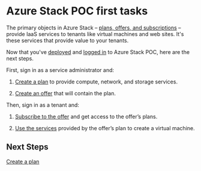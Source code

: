 <properties
    pageTitle="Azure Stack POC key tasks | Microsoft Azure"
    description="Learn how to create a plan and offer and then subscribe to that offer and use the services provided to create a virtual machine."
    services="azure-stack"
    documentationCenter=""
    authors="ErikjeMS"
    manager="v-kiwhit"
    editor=""/>

<tags
    ms.service="azure-stack"
    ms.workload="na"
    ms.tgt_pltfrm="na"
    ms.devlang="na"
    ms.topic="article"
    ms.date="01/29/2016"
    ms.author="erikje"/>

# Azure Stack POC first tasks
The primary objects in Azure Stack – [plans, offers, and subscriptions](azure-stack-key-features.md) – provide IaaS services to tenants like  virtual machines and web sites. It's these services that provide value to your tenants.

Now that you've [deployed](azure-stack-deploy.md) and [logged in](azure-stack-connect-azure-stack.md) to Azure Stack POC, here are the next steps.

First, sign in as a service administrator and:

1. [Create a plan](azure-stack-create-plan.md) to provide compute, network, and storage services.

2. [Create an offer](azure-stack-create-offer.md) that will contain the plan.


Then, sign in as a tenant and:

1. [Subscribe to the offer](azure-stack-subscribe-plan-provision-vm.md#subscribe-to-an-offer) and get access to the offer’s plans.

2. [Use the services](azure-stack-subscribe-plan-provision-vm.md#provision-a-virtual-machine) provided by the offer’s plan to create a virtual machine.


## Next Steps
[Create a plan](azure-stack-create-plan.md)

